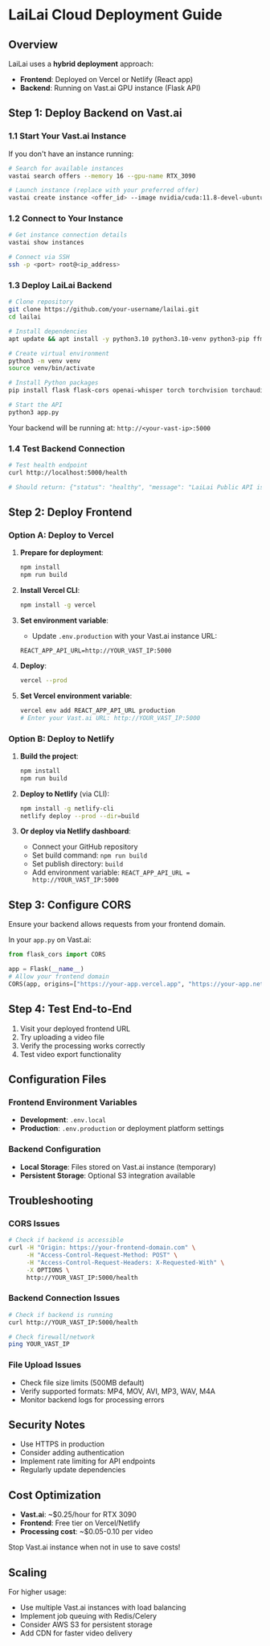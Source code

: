 # LaiLai Cloud Deployment Guide

## Overview

LaiLai uses a **hybrid deployment** approach:
- **Frontend**: Deployed on Vercel or Netlify (React app)
- **Backend**: Running on Vast.ai GPU instance (Flask API)

## Step 1: Deploy Backend on Vast.ai

### 1.1 Start Your Vast.ai Instance

If you don't have an instance running:

```bash
# Search for available instances
vastai search offers --memory 16 --gpu-name RTX_3090

# Launch instance (replace with your preferred offer)
vastai create instance <offer_id> --image nvidia/cuda:11.8-devel-ubuntu22.04
```

### 1.2 Connect to Your Instance

```bash
# Get instance connection details
vastai show instances

# Connect via SSH
ssh -p <port> root@<ip_address>
```

### 1.3 Deploy LaiLai Backend

```bash
# Clone repository
git clone https://github.com/your-username/lailai.git
cd lailai

# Install dependencies
apt update && apt install -y python3.10 python3.10-venv python3-pip ffmpeg git

# Create virtual environment
python3 -m venv venv
source venv/bin/activate

# Install Python packages
pip install flask flask-cors openai-whisper torch torchvision torchaudio

# Start the API
python3 app.py
```

Your backend will be running at: `http://<your-vast-ip>:5000`

### 1.4 Test Backend Connection

```bash
# Test health endpoint
curl http://localhost:5000/health

# Should return: {"status": "healthy", "message": "LaiLai Public API is running"}
```

## Step 2: Deploy Frontend

### Option A: Deploy to Vercel

1. **Prepare for deployment**:
   ```bash
   npm install
   npm run build
   ```

2. **Install Vercel CLI**:
   ```bash
   npm install -g vercel
   ```

3. **Set environment variable**:
   - Update `.env.production` with your Vast.ai instance URL:
   ```
   REACT_APP_API_URL=http://YOUR_VAST_IP:5000
   ```

4. **Deploy**:
   ```bash
   vercel --prod
   ```

5. **Set Vercel environment variable**:
   ```bash
   vercel env add REACT_APP_API_URL production
   # Enter your Vast.ai URL: http://YOUR_VAST_IP:5000
   ```

### Option B: Deploy to Netlify

1. **Build the project**:
   ```bash
   npm install
   npm run build
   ```

2. **Deploy to Netlify** (via CLI):
   ```bash
   npm install -g netlify-cli
   netlify deploy --prod --dir=build
   ```

3. **Or deploy via Netlify dashboard**:
   - Connect your GitHub repository
   - Set build command: `npm run build`
   - Set publish directory: `build`
   - Add environment variable: `REACT_APP_API_URL = http://YOUR_VAST_IP:5000`

## Step 3: Configure CORS

Ensure your backend allows requests from your frontend domain.

In your `app.py` on Vast.ai:

```python
from flask_cors import CORS

app = Flask(__name__)
# Allow your frontend domain
CORS(app, origins=["https://your-app.vercel.app", "https://your-app.netlify.app"])
```

## Step 4: Test End-to-End

1. Visit your deployed frontend URL
2. Try uploading a video file
3. Verify the processing works correctly
4. Test video export functionality

## Configuration Files

### Frontend Environment Variables

- **Development**: `.env.local`
- **Production**: `.env.production` or deployment platform settings

### Backend Configuration

- **Local Storage**: Files stored on Vast.ai instance (temporary)
- **Persistent Storage**: Optional S3 integration available

## Troubleshooting

### CORS Issues
```bash
# Check if backend is accessible
curl -H "Origin: https://your-frontend-domain.com" \
     -H "Access-Control-Request-Method: POST" \
     -H "Access-Control-Request-Headers: X-Requested-With" \
     -X OPTIONS \
     http://YOUR_VAST_IP:5000/health
```

### Backend Connection Issues
```bash
# Check if backend is running
curl http://YOUR_VAST_IP:5000/health

# Check firewall/network
ping YOUR_VAST_IP
```

### File Upload Issues
- Check file size limits (500MB default)
- Verify supported formats: MP4, MOV, AVI, MP3, WAV, M4A
- Monitor backend logs for processing errors

## Security Notes

- Use HTTPS in production
- Consider adding authentication
- Implement rate limiting for API endpoints
- Regularly update dependencies

## Cost Optimization

- **Vast.ai**: ~$0.25/hour for RTX 3090
- **Frontend**: Free tier on Vercel/Netlify
- **Processing cost**: ~$0.05-0.10 per video

Stop Vast.ai instance when not in use to save costs!

## Scaling

For higher usage:
- Use multiple Vast.ai instances with load balancing
- Implement job queuing with Redis/Celery
- Consider AWS S3 for persistent storage
- Add CDN for faster video delivery